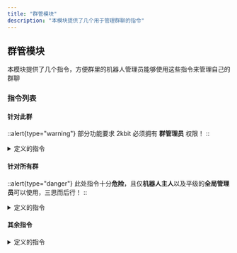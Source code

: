 ```yaml
---
title: "群管模块"
description: "本模块提供了几个用于管理群聊的指令"
---
```


## 群管模块

本模块提供了几个指令，方便群里的机器人管理员能够使用这些指令来管理自己的群聊

### 指令列表

#### 针对此群

::alert{type="warning"}
部分功能要求 2kbit 必须拥有 **群管理员** 权限！
::

<details><summary>定义的指令</summary>

- **!op**
    - 将某个人（可以不是群员）添加到本群机器人管理员名单
    - 小心：三思而后行！授予该权限将意味着，当 2kbit 拥有群管理员权限时，获得权限的人将相当于本群的**群管理员**！
    - 参数：有一个，为 **\<target\>**
        - **target**：执行目标，可以是qq号或者at
    - 需要权限：至少是 **本群机器人管理员**（权限等级至少为1）或者是 **本群群主**，建议给予 2kbit 群内管理员权限
- **!deop**
    - 撤销某个在本群机器人管理员名单的人的权限
    - 小心：每个群的每个机器人管理员都是平级的，除非你是**群主**（起码可以再给自己权限），否则**任何人**都可以撤销你的权限！（这套机制类似Minecraft的服务器管理员）
    - 参数：有一个，为 **\<target\>**
        - **target**：执行目标，可以是qq号或者at
    - 需要权限：至少是 **本群机器人管理员**（权限等级至少为1）或者是 **本群群主**，建议给予 2kbit 群内管理员权限
- **!mute**
    - 禁言群里指定群员一段时间（如不指定分钟数，默认是**10分钟**）
    - 参数：有两个，为 **\<target\>**、**\[minutes\]**
        - **target**：执行目标，可以是qq号或者at
        - **minutes**：禁言的分钟数（1-43199）
    - 需要权限：至少是 **本群机器人管理员**（权限等级至少为1），2kbit 需要有群内管理员权限
- **!unmute**
    - 解开群里指定群员的禁言状态
    - 参数：有一个，为 **\<target\>**
        - **target**：执行目标，可以是qq号或者at
    - 需要权限：至少是 **本群机器人管理员**（权限等级至少为1），2kbit 需要有群内管理员权限
- **!kick**
    - 踢出群里的指定群员
    - 参数：有一个，为 **\<target\>**
        - 参数：有一个，为 **\<target\>**
        - **target**：执行目标，可以是qq号或者at
    - 需要权限：至少是 **本群机器人管理员**（权限等级至少为1），2kbit 需要有群内管理员权限
- **!block**
    - 将某个人（可以不是群员）添加到本群黑名单
    - 如果 2kbit 有群内管理员权限，会尝试把这个人踢出（如果在群里的话），以及自动拒绝这个人的入群请求（除非是机器人管理员邀请的）
    - 参数：有一个，为 **\<target\>**
        - **target**：执行目标，可以是qq号或者at
    - 需要权限：至少是 **本群机器人管理员**（权限等级至少为1），建议给予 2kbit 群内管理员权限
- **!unblock**
    - 将某个在本群黑名单的人从黑名单移出
    - 参数：有一个，为 **\<target\>**
        - **target**：执行目标，可以是qq号或者at
    - 需要权限：至少是 **本群机器人管理员**（权限等级至少为1）
- **!ignore**
    - 将某个账号添加到本群灰名单
    - 来自这个账号的消息，在**本群**将不会被 2kbit 处理（建议用在群里其余的机器人上）
    - 参数：有一个，为 **\<target\>**
        - **target**：执行目标，可以是qq号或者at
    - 需要权限：至少是 **本群机器人管理员**（权限等级至少为1）

</details>

#### 针对所有群

::alert{type="danger"}
此处指令十分**危险**，且仅**机器人主人**以及平级的**全局管理员**可以使用，三思而后行！
::

<details><summary>定义的指令</summary>

- **!opg**
    - 将某个人添加到全局机器人管理员名单
    - 小心：三思而后行！授予该权限将意味着，当 2kbit 在这些群内拥有群管理员权限时，获得权限的人将相当于这些群的**群管理员**！
    - 参数：有一个，为 **\<target\>**
        - **target**：执行目标，可以是qq号或者at
    - 需要权限：**全局机器人管理员**（权限等级为2）或者**本实例的机器人主人**，建议给予 2kbit 群内管理员权限
- **!deopg**
    - 撤销某个在全局机器人管理员名单的人的权限
    - 小心：每个全局机器人管理员都是平级的，除非你是**机器人主人**（起码可以再给自己权限），否则**任何人**都可以撤销你的权限！（这套机制类似Minecraft的服务器管理员）
    - 参数：有一个，为 **\<target\>**
        - **target**：执行目标，可以是qq号或者at
    - 需要权限：**全局机器人管理员**（权限等级为2）或者**本实例的机器人主人**，建议给予 2kbit 群内管理员权限
- **!blockg**
    - 将某个人添加到全局黑名单
    - 如果 2kbit 在这些群内有管理员权限，会自动拒绝这个人的入群请求（除非是机器人管理员邀请的）
    - 参数：有一个，为 **\<target\>**
        - **target**：执行目标，可以是qq号或者at
    - 需要权限：**全局机器人管理员**（权限等级为2），建议给予 2kbit 群内管理员权限
- **!unblockg**
    - 将某个在全局黑名单的人从黑名单移出
    - 参数：有一个，为 **\<target\>**
        - **target**：执行目标，可以是qq号或者at
    - 需要权限：**全局机器人管理员**（权限等级为2）
- **!ignoreg**
    - 将某个账号添加到全局灰名单
    - 来自这个账号的消息，在**任何群**将不会被 2kbit 处理（建议用在其余的机器人上）
    - 参数：有一个，为 **\<target\>**
        - **target**：执行目标，可以是qq号或者at
    - 需要权限：**全局机器人管理员**（权限等级为2）
    
</details>

#### 其余指令

<details><summary>定义的指令</summary>

- **!listop**
    - 列举出本群所有的机器人管理员
    - 参数：无
    - 需要权限：**任何人**（权限等级至少为0）
- **!listopg**
    - 列举出所有全局机器人管理员
    - 参数：无
    - 需要权限：**任何人**（权限等级至少为0）
- **!blocklist**
    - 列举出本群黑名单
    - 参数：无
    - 需要权限：**任何人**（权限等级至少为0）
- **!blocklistg**
    - 列举出全局黑名单
    - 参数：无
    - 需要权限：**任何人**（权限等级至少为0）
- **!ignored**
    - 列举出本群灰名单
    - 参数：无
    - 需要权限：**任何人**（权限等级至少为0）
- **!ignoredg**
    - 列举出全局灰名单
    - 参数：无
    - 需要权限：**任何人**（权限等级至少为0）
- **!muteme**
    - 禁言自己一段时间（如不指定分钟数，默认是**10分钟**）
    - 参数：有一个，为 **\[minutes\]**
        - **minutes**：禁言的分钟数（1-43199）
    - 需要权限：**任何人**（权限等级至少为0），2kbit 需要有群内管理员权限

</details>